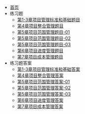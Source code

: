 * [首页](/pmp_study/)
* 练习题
    * [第1-3章项目管理标准和基础题目](/pmp_study/practice/lagou/第1-3章项目管理标准和基础题目 "第1-3章项目管理标准和基础题目")
    * [第4章项目整合管理题目](/pmp_study/practice/lagou/第4章项目整合管理题目 "第4章项目整合管理题目")
    * [第5章项目范围管理题目-01](/pmp_study/practice/lagou/第5章项目范围管理题目-01 "第5章项目范围管理题目-01")
    * [第5章项目范围管理题目-02](/pmp_study/practice/lagou/第5章项目范围管理题目-02 "第5章项目范围管理题目-02")
    * [第5章项目范围管理题目-03](/pmp_study/practice/lagou/第5章项目范围管理题目-03 "第5章项目范围管理题目-03")
    * [第6章项目进度管理题目](/pmp_study/practice/lagou/第6章项目进度管理题目 "第6章项目进度管理题目")
    * [第7章项目成本管理题目](/pmp_study/practice/lagou/第7章项目成本管理题目 "第7章项目成本管理题目")
* 练习题答案
    * [第1-3章项目管理标准和基础答案](/pmp_study/practice/lagou/answer/第1-3章项目管理标准和基础答案 "第1-3章项目管理标准和基础答案")
    * [第4章项目整合管理答案](/pmp_study/practice/lagou/answer/第4章项目整合管理答案 "第4章项目整合管理答案")
    * [第5章项目范围管理答案-01](/pmp_study/practice/lagou/answer/第5章项目范围管理答案-01 "第5章项目范围管理答案-01")
    * [第5章项目范围管理答案-02](/pmp_study/practice/lagou/answer/第5章项目范围管理答案-02 "第5章项目范围管理答案-02")
    * [第5章项目范围管理答案-03](/pmp_study/practice/lagou/answer/第5章项目范围管理答案-03 "第5章项目范围管理答案-03")
    * [第6章项目进度管理答案](/pmp_study/practice/lagou/answer/第6章项目进度管理答案 "第6章项目进度管理答案")
    * [第7章项目成本管理答案](/pmp_study/practice/lagou/answer/第7章项目成本管理答案 "第7章项目成本管理答案")